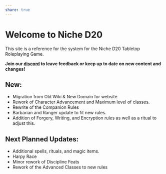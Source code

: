 ```yaml
---
share: true
---
```

# Welcome to Niche D20
This site is a reference for the system for the Niche D20 Tabletop Roleplaying Game.

**Join our [discord](https://discord.gg/EtvTQUtacV) to leave feedback or keep up to date on new content and changes!**

## New:

- Migration from Old Wiki & New Domain for website
- Rework of Character Advancement and Maximum level of classes.
- Rewrite of the Companion Rules
- Barbarian and Ranger update to fit new rules.
- Addition of Forgery, Writing, and Encryption rules as well as a ritual to adjust this.

## Next Planned Updates:

- Additional spells, rituals, and magic items.
- Harpy Race
- Minor rework of Discipline Feats
- Rework of the Advanced Classes to new rules